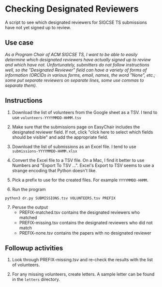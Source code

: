 # Checking Designated Reviewers

A script to see which designated reviewers for SIGCSE TS submissions have not yet signed up to review.

## Use case

_As a Program Chair of ACM SIGCSE TS, I want to be able to easily determine which designated reviewers have actually signed up to review and which have not. Unfortunately, submitters do not follow instructions well, so the "Designated Reviewer" field can have a variety of forms of information (ORCIDs in various forms, email, names, the word "None", etc.; some put separate reviewers on separate lines, some use commas to separate them)._

## Instructions

1. Download the list of volunteers from the Google sheet as a TSV. 
   I tend to use `volunteers-YYYYMMDD-HHMM.tsv`

2. Make sure that the submissions page on EasyChair includes the
   designated reviewer field. If not, click "click here to select
   which fields should be visible" and add the appropriate field.

3. Download the list of submissions as an Excel file. I tend to 
   use `submissions-YYYYMMDD-HHMM.xlsx` 

4. Convert the Excel file to a TSV file. On a Mac, I find it better
   to use Numbers and "Export To TSV ...".  Excel's Export to TSV
   seems to use a strange encoding that Python doesn't like.

5. Pick a prefix to use for the created files. For example
   `YYYYMMDD-HHMM`.

6. Run the program
```
python3 dr.py SUBMISSIONS.tsv VOLUNTEERS.tsv PREFIX
```

7. Peruse the output
   * PREFIX-matched.tsv contains the designated reviewers who matched
   * PREFIX-missing.tsv contains the designated reviewers who did not match
   * PREFIX-none.tsv contains the papers with no designated reviewer

## Followup activities

1. Look through PREFIX-missing.tsv and re-check the results with the list of volunteers.

2. For any missing volunteers, create letters. A sample letter can be found in the `letters` directory.


